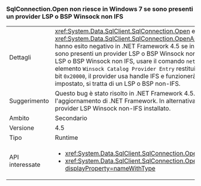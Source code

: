 ### <a name="sqlconnectionopen-fails-on-windows-7-with-non-ifs-winsock-bsp-or-lsp-present"></a>SqlConnection.Open non riesce in Windows 7 se sono presenti un provider LSP o BSP Winsock non IFS

|   |   |
|---|---|
|Dettagli|<xref:System.Data.SqlClient.SqlConnection.Open> e <xref:System.Data.SqlClient.SqlConnection.OpenAsync(System.Threading.CancellationToken)> hanno esito negativo in .NET Framework 4.5 se in esecuzione in un computer Windows 7 in cui sono presenti un provider LSP o BSP Winsock non IFS. Per determinare se è installato un provider LSP o BSP Winsock non IFS, usare il comando <code>netsh WinSock Show Catalog</code> ed esaminare ogni elemento <code>Winsock Catalog Provider Entry</code> restituito. Se per il valore Service Flags è impostato il bit <code>0x20000</code>, il provider usa handle IFS e funzionerà correttamente. Se il bit <code>0x20000</code> non è impostato, si tratta di un LSP o BSP non-IFS.|
|Suggerimento|Questo bug è stato risolto in .NET Framework 4.5.2, pertanto può essere evitato eseguendo l'aggiornamento di .NET Framework. In alternativa, è possibile evitarlo rimuovendo qualsiasi provider LSP Winsock non-IFS installato.|
|Ambito|Secondario|
|Versione|4.5|
|Tipo|Runtime|
|API interessate|<ul><li><xref:System.Data.SqlClient.SqlConnection.Open?displayProperty=nameWithType></li><li><xref:System.Data.SqlClient.SqlConnection.OpenAsync(System.Threading.CancellationToken)?displayProperty=nameWithType></li></ul>|


